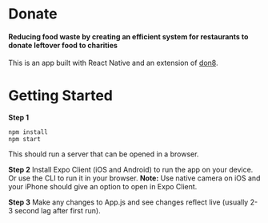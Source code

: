 # Donate
#### Reducing food waste by creating an efficient system for restaurants to donate leftover food to charities

This is an app built with React Native and an extension of [don8](https://github.com/Jayreg3/don8).

Getting Started
===============
**Step 1**
```
npm install
npm start
```
This should run a server that can be opened in a browser.

**Step 2**
Install Expo Client (iOS and Android) to run the app on your device.
Or use the CLI to run it in your browser.
**Note:** Use native camera on iOS and your iPhone should give an option to open in Expo Client.

**Step 3**
Make any changes to App.js and see changes reflect live (usually 2-3 second lag after first run).